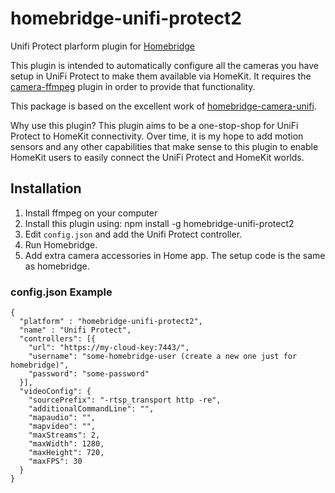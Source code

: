 # homebridge-unifi-protect2

Unifi Protect plarform plugin for [Homebridge](https://github.com/nfarina/homebridge)

This plugin is intended to automatically configure all the cameras you have setup in UniFi Protect to make them available via HomeKit. It requires the
[camera-ffmpeg](https://github.com/KhaosT/homebridge-camera-ffmpeg) plugin in order to provide that functionality.

This package is based on the excellent work of [homebridge-camera-unifi](https://github.com/ptescher/homebridge-camera-unifi).

Why use this plugin? This plugin aims to be a one-stop-shop for UniFi Protect to HomeKit connectivity. Over time, it is my hope to add motion sensors and
any other capabilities that make sense to this plugin to enable HomeKit users to easily connect the UniFi Protect and HomeKit worlds.

## Installation

1. Install ffmpeg on your computer
2. Install this plugin using: npm install -g homebridge-unifi-protect2
3. Edit ``config.json`` and add the Unifi Protect controller.
4. Run Homebridge.
5. Add extra camera accessories in Home app. The setup code is the same as homebridge.

### config.json Example

    {
      "platform" : "homebridge-unifi-protect2",
      "name" : "Unifi Protect",
      "controllers": [{
        "url": "https://my-cloud-key:7443/",
        "username": "some-homebridge-user (create a new one just for homebridge)",
        "password": "some-password"
      }],
      "videoConfig": {
        "sourcePrefix": "-rtsp_transport http -re",
        "additionalCommandLine": "",
        "mapaudio": "",
        "mapvideo": "",
        "maxStreams": 2,
        "maxWidth": 1280,
        "maxHeight": 720,
        "maxFPS": 30
      }
    }

